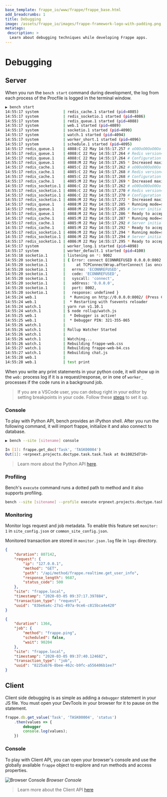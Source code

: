 ```yaml
---
base_template: frappe_io/www/frappe/frappe_base.html
add_breadcrumbs: 1
title: Debugging
image: /assets/frappe_io/images/frappe-framework-logo-with-padding.png
metatags:
 description: >
  Learn about debugging techniques while developing Frappe apps.
---
```


# Debugging

## Server

When you run the `bench start` command during development, the log from each
process of the Procfile is logged in the terminal window.

```sh
▶ bench start
14:55:17 system           | redis_cache.1 started (pid=4085)
14:55:17 system           | redis_socketio.1 started (pid=4086)
14:55:17 system           | redis_queue.1 started (pid=4088)
14:55:17 system           | web.1 started (pid=4089)
14:55:17 system           | socketio.1 started (pid=4090)
14:55:17 system           | watch.1 started (pid=4094)
14:55:17 system           | worker_short.1 started (pid=4096)
14:55:17 system           | schedule.1 started (pid=4095)
14:55:17 redis_queue.1    | 4088:C 22 May 14:55:17.257 # oO0OoO0OoO0Oo Redis is starting oO0OoO0OoO0Oo
14:55:17 redis_queue.1    | 4088:C 22 May 14:55:17.264 # Redis version=4.0.11, bits=64, commit=00000000, modified=0, pid=4088, just started
14:55:17 redis_queue.1    | 4088:C 22 May 14:55:17.264 # Configuration loaded
14:55:17 redis_queue.1    | 4088:M 22 May 14:55:17.265 * Increased maximum number of open files to 10032 (it was originally set to 4864).
14:55:17 redis_cache.1    | 4085:C 22 May 14:55:17.262 # oO0OoO0OoO0Oo Redis is starting oO0OoO0OoO0Oo
14:55:17 redis_cache.1    | 4085:C 22 May 14:55:17.268 # Redis version=4.0.11, bits=64, commit=00000000, modified=0, pid=4085, just started
14:55:17 redis_cache.1    | 4085:C 22 May 14:55:17.268 # Configuration loaded
14:55:17 redis_cache.1    | 4085:M 22 May 14:55:17.269 * Increased maximum number of open files to 10032 (it was originally set to 4864).
14:55:17 redis_socketio.1 | 4086:C 22 May 14:55:17.262 # oO0OoO0OoO0Oo Redis is starting oO0OoO0OoO0Oo
14:55:17 redis_socketio.1 | 4086:C 22 May 14:55:17.270 # Redis version=4.0.11, bits=64, commit=00000000, modified=0, pid=4086, just started
14:55:17 redis_socketio.1 | 4086:C 22 May 14:55:17.270 # Configuration loaded
14:55:17 redis_socketio.1 | 4086:M 22 May 14:55:17.272 * Increased maximum number of open files to 10032 (it was originally set to 4864).
14:55:17 redis_queue.1    | 4088:M 22 May 14:55:17.285 * Running mode=standalone, port=11002.
14:55:17 redis_queue.1    | 4088:M 22 May 14:55:17.285 # Server initialized
14:55:17 redis_queue.1    | 4088:M 22 May 14:55:17.286 * Ready to accept connections
14:55:17 redis_cache.1    | 4085:M 22 May 14:55:17.287 * Running mode=standalone, port=13002.
14:55:17 redis_cache.1    | 4085:M 22 May 14:55:17.292 # Server initialized
14:55:17 redis_cache.1    | 4085:M 22 May 14:55:17.292 * Ready to accept connections
14:55:17 redis_socketio.1 | 4086:M 22 May 14:55:17.294 * Running mode=standalone, port=12002.
14:55:17 redis_socketio.1 | 4086:M 22 May 14:55:17.294 # Server initialized
14:55:17 redis_socketio.1 | 4086:M 22 May 14:55:17.295 * Ready to accept connections
14:55:17 system           | worker_long.1 started (pid=4098)
14:55:17 system           | worker_default.1 started (pid=4100)
14:55:18 socketio.1       | listening on *: 9002
14:55:20 socketio.1       | { Error: connect ECONNREFUSED 0.0.0.0:8002
14:55:20 socketio.1       |     at TCPConnectWrap.afterConnect [as oncomplete] (net.js:1191:14)
14:55:20 socketio.1       |   errno: 'ECONNREFUSED',
14:55:20 socketio.1       |   code: 'ECONNREFUSED',
14:55:20 socketio.1       |   syscall: 'connect',
14:55:20 socketio.1       |   address: '0.0.0.0',
14:55:20 socketio.1       |   port: 8002,
14:55:20 socketio.1       |   response: undefined }
14:55:24 web.1            |  * Running on http://0.0.0.0:8002/ (Press CTRL+C to quit)
14:55:24 web.1            |  * Restarting with fsevents reloader
14:55:24 watch.1          | yarn run v1.10.1
14:55:24 watch.1          | $ node rollup/watch.js
14:55:25 web.1            |  * Debugger is active!
14:55:25 web.1            |  * Debugger PIN: 321-355-865
14:55:26 watch.1          |
14:55:26 watch.1          | Rollup Watcher Started
14:55:26 watch.1          |
14:55:26 watch.1          | Watching...
14:55:26 watch.1          | Rebuilding frappe-web.css
14:55:27 watch.1          | Rebuilding frappe-web-b4.css
14:55:27 watch.1          | Rebuilding chat.js
14:55:28 web.1            |
14:55:28 web.1            | test print
```

When you write any print statements in your python code, it will show up in the
`web:` process log if it is a request/response, or in one of `worker_` processes
if the code runs in a background job.

> If you are a VSCode user, you can debug right in your editor by setting
breakpoints in your code. Follow these
[steps](https://github.com/frappe/erpnext/wiki/VSCode-Debugging-for-Frappe-Python)
to set it up.

### Console

To play with Python API, bench provides an iPython shell. After you run the
following command, it will import frappe, initialize it and also connect to
database.

```sh
▶ bench --site [sitename] console

In [1]: frappe.get_doc('Task', 'TASK00004')
Out[1]: <erpnext.projects.doctype.task.task.Task at 0x10825d710>
```

> Learn more about the Python API [here](/docs/user/en/api/python).

### Profiling

Bench's `execute` command runs a dotted path to method and it also supports
profiling.

```sh
bench --site [sitename] --profile execute erpnext.projects.doctype.task.task.set_tasks_as_overdue
```

### Monitoring

Monitor logs request and job metadata. To enable this feature set `monitor: 1` in `site_config.json` or `common_site_config.json`.

Monitored transaction are stored in `monitor.json.log` file in `logs` directory.

```JSON
{
    "duration": 807142,
    "request": {
        "ip": "127.0.0.1",
        "method": "GET",
        "path": "/api/method/frappe.realtime.get_user_info",
        "response_length": 9687,
        "status_code": 500
    },
    "site": "frappe.local",
    "timestamp": "2020-03-05 09:37:17.397884",
    "transaction_type": "request",
    "uuid": "83be6a4c-27a1-497a-9ce6-c815bca4e420"
} 
```

```JSON
{
    "duration": 1364,
    "job": {
        "method": "frappe.ping",
        "scheduled": false,
        "wait": 90204
    },
    "site": "frappe.local",
    "timestamp": "2020-03-05 09:37:40.124682",
    "transaction_type": "job",
    "uuid": "8225ab76-8bee-462c-b9fc-a556406b1ee7"
}
```

## Client

Client side debugging is as simple as adding a `debugger` statement in your JS
file. You must open your DevTools in your browser for it to pause on the statement.

```js
frappe.db.get_value('Task', 'TASK00004', 'status')
	.then(values => {
		debugger
		console.log(values);
	})
```

### Console

To play with Client API, you can open your browser's console and use the
globally available `frappe` object to explore and run methods and access
properties.

![Browser Console](/docs/assets/img/client-side-debugging.png)
*Browser Console*

> Learn more about the Client API [here](/docs/user/en/api/javascript)